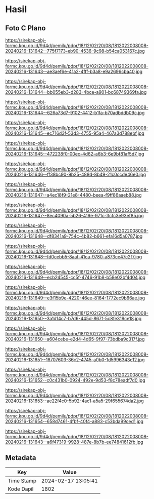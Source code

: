 # Hasil

## Foto C Plano

https://sirekap-obj-formc.kpu.go.id/9d4d/pemilu/pdpr/18/12/02/20/08/1812022008008-20240216-131642--775f7173-eb90-4536-9c98-b54ca053167c.jpg

https://sirekap-obj-formc.kpu.go.id/9d4d/pemilu/pdpr/18/12/02/20/08/1812022008008-20240216-131643--ae3aef6e-41a2-4fff-b3a8-e9a2696cba40.jpg

https://sirekap-obj-formc.kpu.go.id/9d4d/pemilu/pdpr/18/12/02/20/08/1812022008008-20240216-131644--bb055eb3-d283-4bce-a901-bc68749369fa.jpg

https://sirekap-obj-formc.kpu.go.id/9d4d/pemilu/pdpr/18/12/02/20/08/1812022008008-20240216-131644--626a73d7-9102-4412-b1fa-b70adbddb09c.jpg

https://sirekap-obj-formc.kpu.go.id/9d4d/pemilu/pdpr/18/12/02/20/08/1812022008008-20240216-131645--ec716d3f-53d3-4755-95a4-467a3d788ebf.jpg

https://sirekap-obj-formc.kpu.go.id/9d4d/pemilu/pdpr/18/12/02/20/08/1812022008008-20240216-131645--472238f0-00ec-4d62-a6b3-6e9bf81af5d7.jpg

https://sirekap-obj-formc.kpu.go.id/9d4d/pemilu/pdpr/18/12/02/20/08/1812022008008-20240216-131646--ff38bc90-9b25-488d-8b49-21c0ccde46e0.jpg

https://sirekap-obj-formc.kpu.go.id/9d4d/pemilu/pdpr/18/12/02/20/08/1812022008008-20240216-131647--a4ec18f9-21e8-4480-beea-f9ff86aaeb88.jpg

https://sirekap-obj-formc.kpu.go.id/9d4d/pemilu/pdpr/18/12/02/20/08/1812022008008-20240216-131647--8ec4090a-5b26-419e-971c-3cfc3e93ef85.jpg

https://sirekap-obj-formc.kpu.go.id/9d4d/pemilu/pdpr/18/12/02/20/08/1812022008008-20240216-131648--df8341a9-754c-4b82-b661-efa16d5a0787.jpg

https://sirekap-obj-formc.kpu.go.id/9d4d/pemilu/pdpr/18/12/02/20/08/1812022008008-20240216-131648--fd0cebb5-8aaf-41ca-9780-a873ce47c2f7.jpg

https://sirekap-obj-formc.kpu.go.id/9d4d/pemilu/pdpr/18/12/02/20/08/1812022008008-20240216-131649--ecb24545-cc5f-4746-91b8-b58e02bf4d04.jpg

https://sirekap-obj-formc.kpu.go.id/9d4d/pemilu/pdpr/18/12/02/20/08/1812022008008-20240216-131649--e3f15b9e-4220-46ee-8164-1772ec9b66ae.jpg

https://sirekap-obj-formc.kpu.go.id/9d4d/pemilu/pdpr/18/12/02/20/08/1812022008008-20240216-131650--3a1d14c7-b7d6-445d-867f-5c8fe319ce18.jpg

https://sirekap-obj-formc.kpu.go.id/9d4d/pemilu/pdpr/18/12/02/20/08/1812022008008-20240216-131650--a604cebe-e2d4-4d65-9f97-73bdba9c317f.jpg

https://sirekap-obj-formc.kpu.go.id/9d4d/pemilu/pdpr/18/12/02/20/08/1812022008008-20240216-131651--18707603-36c2-4745-a0b0-1d5996343e12.jpg

https://sirekap-obj-formc.kpu.go.id/9d4d/pemilu/pdpr/18/12/02/20/08/1812022008008-20240216-131652--c0c431b0-0924-492e-9d53-f8c78eadf7d0.jpg

https://sirekap-obj-formc.kpu.go.id/9d4d/pemilu/pdpr/18/12/02/20/08/1812022008008-20240216-131653--ae22f4c0-5b92-4ac1-a5a5-29f655674da2.jpg

https://sirekap-obj-formc.kpu.go.id/9d4d/pemilu/pdpr/18/12/02/20/08/1812022008008-20240216-131654--658d7461-4fbf-40f4-a883-c53bda99ced1.jpg

https://sirekap-obj-formc.kpu.go.id/9d4d/pemilu/pdpr/18/12/02/20/08/1812022008008-20240216-131643--a6f47319-9928-487e-8b7b-ee74841612fb.jpg


## Metadata

| Key        | Value               |
| ---------- | ------------------- |
| Time Stamp | 2024-02-17 13:05:41 |
| Kode Dapil | 1802                |



